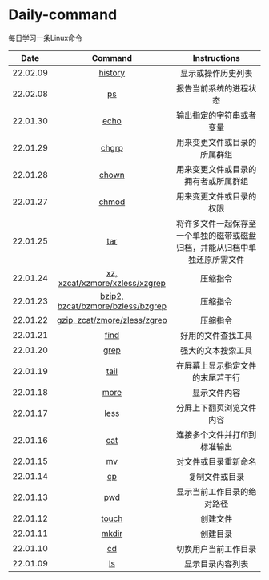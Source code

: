 # Daily-command
每日学习一条Linux命令

|   Date   |                           Command                            |                         Instructions                         |
| :------: | :----------------------------------------------------------: | :----------------------------------------------------------: |
| 22.02.09 |     [history](https://command.iluoli.ren/c/history.html)     |                      显示或操作历史列表                      |
| 22.02.08 |          [ps](https://command.iluoli.ren/c/ps.html)          |                    报告当前系统的进程状态                    |
| 22.01.30 |        [echo](https://command.iluoli.ren/c/echo.html)        |                   输出指定的字符串或者变量                   |
| 22.01.29 |       [chgrp](https://command.iluoli.ren/c/chgrp.html)       |                 用来变更文件或目录的所属群组                 |
| 22.01.28 |       [chown](https://command.iluoli.ren/c/chown.html)       |             用来变更文件或目录的拥有者或所属群组             |
| 22.01.27 |       [chmod](https://command.iluoli.ren/c/chmod.html)       |                   用来变更文件或目录的权限                   |
| 22.01.25 |         [tar](https://command.iluoli.ren/c/tar.html)         | 将许多文件一起保存至一个单独的磁带或磁盘归档，并能从归档中单独还原所需文件 |
| 22.01.24 | [xz, xzcat/xzmore/xzless/xzgrep](https://iluoli.ren/pages/a91214/#xz-xzcat-xzmore-xzless-xzgrep) |                           压缩指令                           |
| 22.01.23 | [bzip2, bzcat/bzmore/bzless/bzgrep](https://iluoli.ren/pages/a91214/#bzip2-bzcat-bzmore-bzless-bzgrep) |                           压缩指令                           |
| 22.01.22 | [gzip, zcat/zmore/zless/zgrep](https://www.litunix.org/pages/a91214/#gzip-zcat-zmore-zless-zgrep) |                           压缩指令                           |
| 22.01.21 |        [find](https://command.iluoli.ren/c/find.html)        |                      好用的文件查找工具                      |
| 22.01.20 |        [grep](https://command.iluoli.ren/c/grep.html)        |                      强大的文本搜索工具                      |
| 22.01.19 |        [tail](https://command.iluoli.ren/c/tail.html)        |               在屏幕上显示指定文件的末尾若干行               |
| 22.01.18 |        [more](https://command.iluoli.ren/c/more.html)        |                         显示文件内容                         |
| 22.01.17 |        [less](https://command.iluoli.ren/c/less.html)        |                   分屏上下翻页浏览文件内容                   |
| 22.01.16 |         [cat](https://command.iluoli.ren/c/cat.html)         |                 连接多个文件并打印到标准输出                 |
| 22.01.15 |          [mv](https://command.iluoli.ren/c/mv.html)          |                     对文件或目录重新命名                     |
| 22.01.14 |          [cp](https://command.iluoli.ren/c/cp.html)          |                        复制文件或目录                        |
| 22.01.13 |         [pwd](https://command.iluoli.ren/c/pwd.html)         |                  显示当前工作目录的绝对路径                  |
| 22.01.12 |       [touch](https://command.iluoli.ren/c/touch.html)       |                           创建文件                           |
| 22.01.11 |       [mkdir](https://command.iluoli.ren/c/mkdir.html)       |                           创建目录                           |
| 22.01.10 |          [cd](https://command.iluoli.ren/c/cd.html)          |                     切换用户当前工作目录                     |
| 22.01.09 |          [ls](https://command.iluoli.ren/c/ls.html)          |                       显示目录内容列表                       |

